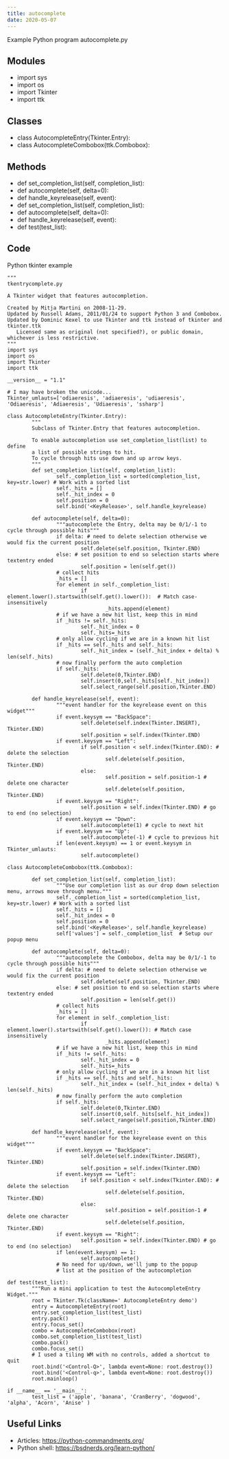 ```yaml
---
title: autocomplete
date: 2020-05-07
---
```

Example Python program autocomplete.py

## Modules

* import sys
* import os
* import Tkinter
* import ttk

## Classes

* class AutocompleteEntry(Tkinter.Entry):
* class AutocompleteCombobox(ttk.Combobox):

## Methods

* def set_completion_list(self, completion_list):
* def autocomplete(self, delta=0):
* def handle_keyrelease(self, event):
* def set_completion_list(self, completion_list):
* def autocomplete(self, delta=0):
* def handle_keyrelease(self, event):
* def test(test_list):

## Code

Python tkinter example

    """
    tkentrycomplete.py
    
    A Tkinter widget that features autocompletion.
    
    Created by Mitja Martini on 2008-11-29.
    Updated by Russell Adams, 2011/01/24 to support Python 3 and Combobox.
    Updated by Dominic Kexel to use Tkinter and ttk instead of tkinter and tkinter.ttk
       Licensed same as original (not specified?), or public domain, whichever is less restrictive.
    """
    import sys
    import os
    import Tkinter
    import ttk
    
    __version__ = "1.1"
    
    # I may have broken the unicode...
    Tkinter_umlauts=['odiaeresis', 'adiaeresis', 'udiaeresis', 'Odiaeresis', 'Adiaeresis', 'Udiaeresis', 'ssharp']
    
    class AutocompleteEntry(Tkinter.Entry):
            """
            Subclass of Tkinter.Entry that features autocompletion.
    
            To enable autocompletion use set_completion_list(list) to define
            a list of possible strings to hit.
            To cycle through hits use down and up arrow keys.
            """
            def set_completion_list(self, completion_list):
                    self._completion_list = sorted(completion_list, key=str.lower) # Work with a sorted list
                    self._hits = []
                    self._hit_index = 0
                    self.position = 0
                    self.bind('<KeyRelease>', self.handle_keyrelease)
    
            def autocomplete(self, delta=0):
                    """autocomplete the Entry, delta may be 0/1/-1 to cycle through possible hits"""
                    if delta: # need to delete selection otherwise we would fix the current position
                            self.delete(self.position, Tkinter.END)
                    else: # set position to end so selection starts where textentry ended
                            self.position = len(self.get())
                    # collect hits
                    _hits = []
                    for element in self._completion_list:
                            if element.lower().startswith(self.get().lower()):  # Match case-insensitively
                                    _hits.append(element)
                    # if we have a new hit list, keep this in mind
                    if _hits != self._hits:
                            self._hit_index = 0
                            self._hits=_hits
                    # only allow cycling if we are in a known hit list
                    if _hits == self._hits and self._hits:
                            self._hit_index = (self._hit_index + delta) % len(self._hits)
                    # now finally perform the auto completion
                    if self._hits:
                            self.delete(0,Tkinter.END)
                            self.insert(0,self._hits[self._hit_index])
                            self.select_range(self.position,Tkinter.END)
    
            def handle_keyrelease(self, event):
                    """event handler for the keyrelease event on this widget"""
                    if event.keysym == "BackSpace":
                            self.delete(self.index(Tkinter.INSERT), Tkinter.END)
                            self.position = self.index(Tkinter.END)
                    if event.keysym == "Left":
                            if self.position < self.index(Tkinter.END): # delete the selection
                                    self.delete(self.position, Tkinter.END)
                            else:
                                    self.position = self.position-1 # delete one character
                                    self.delete(self.position, Tkinter.END)
                    if event.keysym == "Right":
                            self.position = self.index(Tkinter.END) # go to end (no selection)
                    if event.keysym == "Down":
                            self.autocomplete(1) # cycle to next hit
                    if event.keysym == "Up":
                            self.autocomplete(-1) # cycle to previous hit
                    if len(event.keysym) == 1 or event.keysym in Tkinter_umlauts:
                            self.autocomplete()
    
    class AutocompleteCombobox(ttk.Combobox):
    
            def set_completion_list(self, completion_list):
                    """Use our completion list as our drop down selection menu, arrows move through menu."""
                    self._completion_list = sorted(completion_list, key=str.lower) # Work with a sorted list
                    self._hits = []
                    self._hit_index = 0
                    self.position = 0
                    self.bind('<KeyRelease>', self.handle_keyrelease)
                    self['values'] = self._completion_list  # Setup our popup menu
    
            def autocomplete(self, delta=0):
                    """autocomplete the Combobox, delta may be 0/1/-1 to cycle through possible hits"""
                    if delta: # need to delete selection otherwise we would fix the current position
                            self.delete(self.position, Tkinter.END)
                    else: # set position to end so selection starts where textentry ended
                            self.position = len(self.get())
                    # collect hits
                    _hits = []
                    for element in self._completion_list:
                            if element.lower().startswith(self.get().lower()): # Match case insensitively
                                    _hits.append(element)
                    # if we have a new hit list, keep this in mind
                    if _hits != self._hits:
                            self._hit_index = 0
                            self._hits=_hits
                    # only allow cycling if we are in a known hit list
                    if _hits == self._hits and self._hits:
                            self._hit_index = (self._hit_index + delta) % len(self._hits)
                    # now finally perform the auto completion
                    if self._hits:
                            self.delete(0,Tkinter.END)
                            self.insert(0,self._hits[self._hit_index])
                            self.select_range(self.position,Tkinter.END)
    
            def handle_keyrelease(self, event):
                    """event handler for the keyrelease event on this widget"""
                    if event.keysym == "BackSpace":
                            self.delete(self.index(Tkinter.INSERT), Tkinter.END)
                            self.position = self.index(Tkinter.END)
                    if event.keysym == "Left":
                            if self.position < self.index(Tkinter.END): # delete the selection
                                    self.delete(self.position, Tkinter.END)
                            else:
                                    self.position = self.position-1 # delete one character
                                    self.delete(self.position, Tkinter.END)
                    if event.keysym == "Right":
                            self.position = self.index(Tkinter.END) # go to end (no selection)
                    if len(event.keysym) == 1:
                            self.autocomplete()
                    # No need for up/down, we'll jump to the popup
                    # list at the position of the autocompletion
    
    def test(test_list):
            """Run a mini application to test the AutocompleteEntry Widget."""
            root = Tkinter.Tk(className=' AutocompleteEntry demo')
            entry = AutocompleteEntry(root)
            entry.set_completion_list(test_list)
            entry.pack()
            entry.focus_set()
            combo = AutocompleteCombobox(root)
            combo.set_completion_list(test_list)
            combo.pack()
            combo.focus_set()
            # I used a tiling WM with no controls, added a shortcut to quit
            root.bind('<Control-Q>', lambda event=None: root.destroy())
            root.bind('<Control-q>', lambda event=None: root.destroy())
            root.mainloop()
    
    if __name__ == '__main__':
            test_list = ('apple', 'banana', 'CranBerry', 'dogwood', 'alpha', 'Acorn', 'Anise' )

## Useful Links

- Articles: https://python-commandments.org/
- Python shell: https://bsdnerds.org/learn-python/
